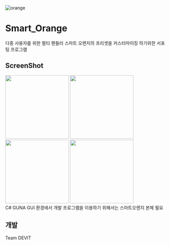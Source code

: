 
![orange](https://user-images.githubusercontent.com/48075491/94409334-fd459600-01b0-11eb-8223-6543067a2aa3.png)
# Smart_Orange
다중 사용자를 위한 멀티 핸들러
스마트 오렌지의 프리셋을 커스터마이징 하기위한 서포팅 프로그램

ScreenShot
------------
<div>
<img width="200" src="https://user-images.githubusercontent.com/48075491/94410141-fd926100-01b1-11eb-97c5-090e4171adb8.png">
<img width="200" src="https://user-images.githubusercontent.com/48075491/94410486-61b52500-01b2-11eb-99ca-fb0b781f291e.png">
<img width="200" src="https://user-images.githubusercontent.com/48075491/94410490-624dbb80-01b2-11eb-94cb-0c0ca1cd173c.png">
<img width="200" src="https://user-images.githubusercontent.com/48075491/94410495-637ee880-01b2-11eb-81d0-3bbf4869d128.png">
</div>
C# GUNA GUI 환경에서 개발 프로그램을 이용하기 위해서는 스마트오렌지 본체 필요

개발
------------
Team DEVIT
